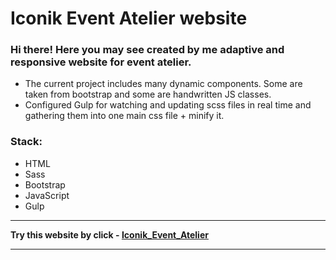 # Iconik Event Atelier website

### Hi there! Here you may see created by me adaptive and responsive website for event atelier.

- The current project includes many dynamic components. Some are taken from bootstrap and some are handwritten JS classes.
- Configured Gulp for watching and updating scss files in real time and gathering them into one main css file + minify it.

### Stack:

- HTML
- Sass
- Bootstrap
- JavaScript
- Gulp

---

**Try this website by click - [Iconik_Event_Atelier](https://iconik-event-atelier.vercel.app/ "https://iconik-event-atelier.vercel.app/")**

---

